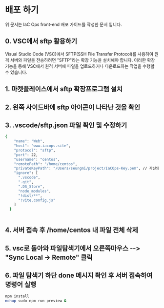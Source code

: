 # 배포 하기

위 문서는 IaC Ops front-end 배포 가이드를 작성한 문서 입니다.

## 0. VSC에서 sftp 활용하기

Visual Studio Code (VSC)에서 SFTP(SSH File Transfer Protocol)를 사용하여 원격 서버와 파일을 전송하려면 "SFTP"라는 확장 기능을 설치해야 합니다. 이러한 확장 기능을 통해 VSC에서 원격 서버에 파일을 업로드하거나 다운로드하는 작업을 수행할 수 있습니다.

## 1. 마켓플레이스에서 sftp 확장프로그램 설치


## 2. 왼쪽 사이드바에 sftp 아이콘이 나타난 것을 확인


## 3.  .vscode/sftp.json 파일 확인 및 수정하기

```sh
{
    "name": "Web",
    "host": "www.iacops.site",
    "protocol": "sftp",
    "port": 22,
    "username": "centos",
    "remotePath": "/home/centos", 
    "privateKeyPath": "/Users/seungmi/project/IaCOps-Key.pem", // 자신의 키 경로로 수정하기
    "ignore": [
      ".vscode",
      ".git",
      ".DS_Store",
      "node_modules",
      "!dist/**",
      "!vite.config.js"
    ]
  }
  
```

## 4. 서버 접속 후 /home/centos 내 파일 전체 삭제

## 5. vsc로 돌아와 파일탐색기에서 오른쪽마우스 -->  "Sync Local -> Remote" 클릭 

## 6. 파일 탐색기 하단 done 메시지 확인 후 서버 접속하여 명령어 실행

```sh
npm install 
nohup sudo npm run preview &
```
